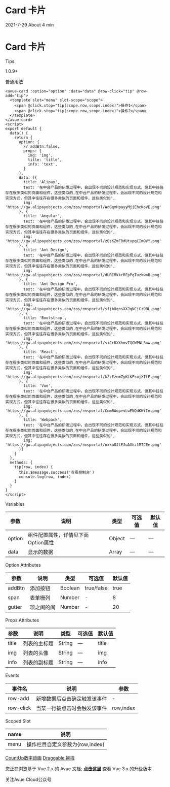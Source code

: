 Card 卡片
=======

2021-7-29 About 4 min

Card 卡片
=========

Tips

1.0.9+

普通用法

```vue
<avue-card :option="option" :data="data" @row-click="tip" @row-add="tip">
  <template slot="menu" slot-scope="scope">
    <span @click.stop="tip(scope.row,scope.index)">操作1</span>
    <span @click.stop="tip(scope.row,scope.index)">操作2</span>
  </template>
</avue-card>
<script>
export default {
  data() {
    return {
      option: {
        // addBtn:false,
        props: {
          img: 'img',
          title: 'title',
          info: 'text',
        }
      },
      data: [{
        title: 'Alipay',
        text: '在中台产品的研发过程中，会出现不同的设计规范和实现方式，但其中往往存在很多类似的页面和组件，这些类似的,在中台产品的研发过程中，会出现不同的设计规范和实现方式，但其中往往存在很多类似的页面和组件，这些类似的',
        img: 'https://gw.alipayobjects.com/zos/rmsportal/WdGqmHpayyMjiEhcKoVE.png'
      }, {
        title: 'Angular',
        text: '在中台产品的研发过程中，会出现不同的设计规范和实现方式，但其中往往存在很多类似的页面和组件，这些类似的,在中台产品的研发过程中，会出现不同的设计规范和实现方式，但其中往往存在很多类似的页面和组件，这些类似的',
        img: 'https://gw.alipayobjects.com/zos/rmsportal/zOsKZmFRdUtvpqCImOVY.png'
      }, {
        title: 'Ant Design',
        text: '在中台产品的研发过程中，会出现不同的设计规范和实现方式，但其中往往存在很多类似的页面和组件，这些类似的,在中台产品的研发过程中，会出现不同的设计规范和实现方式，但其中往往存在很多类似的页面和组件，这些类似的',
        img: 'https://gw.alipayobjects.com/zos/rmsportal/dURIMkkrRFpPgTuzkwnB.png'
      }, {
        title: 'Ant Design Pro',
        text: '在中台产品的研发过程中，会出现不同的设计规范和实现方式，但其中往往存在很多类似的页面和组件，这些类似的,在中台产品的研发过程中，会出现不同的设计规范和实现方式，但其中往往存在很多类似的页面和组件，这些类似的',
        img: 'https://gw.alipayobjects.com/zos/rmsportal/sfjbOqnsXXJgNCjCzDBL.png'
      }, {
        title: 'Bootstrap',
        text: '在中台产品的研发过程中，会出现不同的设计规范和实现方式，但其中往往存在很多类似的页面和组件，这些类似的,在中台产品的研发过程中，会出现不同的设计规范和实现方式，但其中往往存在很多类似的页面和组件，这些类似的',
        img: 'https://gw.alipayobjects.com/zos/rmsportal/siCrBXXhmvTQGWPNLBow.png'
      }, {
        title: 'React',
        text: '在中台产品的研发过程中，会出现不同的设计规范和实现方式，但其中往往存在很多类似的页面和组件，这些类似的,在中台产品的研发过程中，会出现不同的设计规范和实现方式，但其中往往存在很多类似的页面和组件，这些类似的',
        img: 'https://gw.alipayobjects.com/zos/rmsportal/kZzEzemZyKLKFsojXItE.png'
      }, {
        title: 'Vue',
        text: '在中台产品的研发过程中，会出现不同的设计规范和实现方式，但其中往往存在很多类似的页面和组件，这些类似的,在中台产品的研发过程中，会出现不同的设计规范和实现方式，但其中往往存在很多类似的页面和组件，这些类似的',
        img: 'https://gw.alipayobjects.com/zos/rmsportal/ComBAopevLwENQdKWiIn.png'
      }, {
        title: 'Webpack',
        text: '在中台产品的研发过程中，会出现不同的设计规范和实现方式，但其中往往存在很多类似的页面和组件，这些类似的,在中台产品的研发过程中，会出现不同的设计规范和实现方式，但其中往往存在很多类似的页面和组件，这些类似的',
        img: 'https://gw.alipayobjects.com/zos/rmsportal/nxkuOJlFJuAUhzlMTCEe.png'
      }]
    }
  },
  methods: {
    tip(row, index) {
      this.$message.success('查看控制台')
      console.log(row, index)
    }
  }
}
</script>
```

Variables

| 参数 | 说明 | 类型 | 可选值 | 默认值 |
| --- | --- | --- | --- | --- |
| option | 组件配置属性，详情见下面Option属性 | Object | — | — |
| data | 显示的数据 | Array | — | — |

Option Attributes

| 参数 | 说明 | 类型 | 可选值 | 默认值 |
| --- | --- | --- | --- | --- |
| addBtn | 添加按钮 | Boolean | true/false | true |
| span | 表单栅列 | Number | - | 8 |
| gutter | 项之间的间 | Number | - | 20 |

Props Attributes

| 参数 | 说明 | 类型 | 可选值 | 默认值 |
| --- | --- | --- | --- | --- |
| title | 列表的主标题 | String | — | title |
| img | 列表的头像 | String | — | img |
| info | 列表的副标题 | String | — | info |

Events

| 事件名 | 说明 | 参数 |
| --- | --- | --- |
| row-add | 新增数据后点击确定触发该事件 | - |
| row-click | 当某一行被点击时会触发该事件 | row,index |

Scoped Slot

| name | 说明 |
| --- | --- |
| menu | 操作栏目自定义参数为{row,index} |

[CountUp数字动画](https://v2.avuejs.com/default/count-up/) [Draggable 拖拽](https://v2.avuejs.com/default/draggable/)

您正在浏览基于 Vue 2.x 的 Avue 文档; **[点击这里](https://avuejs.com/)** 查看 Vue 3.x 的升级版本

关注Avue Cloud公众号